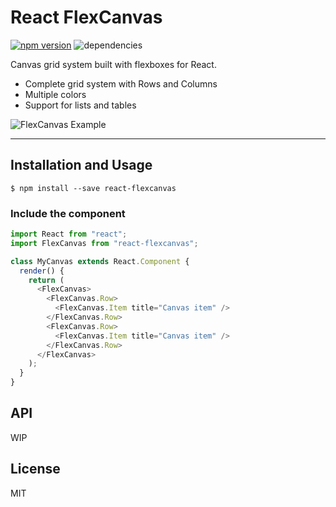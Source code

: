 # React FlexCanvas

[![npm version](https://badge.fury.io/js/react-flexcanvas.svg)](https://badge.fury.io/js/react-flexcanvas) ![dependencies](https://david-dm.org/username/repo.svg)

Canvas grid system built with flexboxes for React.

 - Complete grid system with Rows and Columns
 - Multiple colors
 - Support for lists and tables

![FlexCanvas Example](https://i.imgur.com/iJlAVoM.png)

---

## Installation and Usage

```
$ npm install --save react-flexcanvas
```

### Include the component

```js
import React from "react";
import FlexCanvas from "react-flexcanvas";

class MyCanvas extends React.Component {
  render() {
    return (
      <FlexCanvas>
        <FlexCanvas.Row>
          <FlexCanvas.Item title="Canvas item" />
        </FlexCanvas.Row>
        <FlexCanvas.Row>
          <FlexCanvas.Item title="Canvas item" />
        </FlexCanvas.Row>
      </FlexCanvas>
    );
  }
}
```

## API

WIP

## License

MIT
